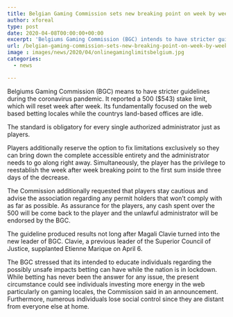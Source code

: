 ```yaml
---
title: Belgian Gaming Commission sets new breaking point on week by week stakes
author: xforeal 
type: post
date: 2020-04-08T00:00:00+00:00
excerpt: 'Belgiums Gaming Commission (BGC) intends to have stricter guidelines during the coronavirus pandemic '
url: /belgian-gaming-commission-sets-new-breaking-point-on-week-by-week-stakes/
image : images/news/2020/04/onlinegaminglimitsbelgium.jpg
categories:
  - news

---
```

Belgiums Gaming Commission (BGC) means to have stricter guidelines during the coronavirus pandemic. It reported a 500 ($543) stake limit, which will reset week after week. Its fundamentally focused on the web based betting locales while the countrys land-based offices are idle. 

The standard is obligatory for every single authorized administrator just as players. 

Players additionally reserve the option to fix limitations exclusively so they can bring down the complete accessible entirety and the administrator needs to go along right away. Simultaneously, the player has the privilege to reestablish the week after week breaking point to the first sum inside three days of the decrease. 

The Commission additionally requested that players stay cautious and advise the association regarding any permit holders that won&#8217;t comply with as far as possible. As assurance for the players, any cash spent over the 500 will be come back to the player and the unlawful administrator will be endorsed by the BGC. 

The guideline produced results not long after Magali Clavie turned into the new leader of BGC. Clavie, a previous leader of the Superior Council of Justice, supplanted Etienne Marique on April 6. 

The BGC stressed that its intended to educate individuals regarding the possibly unsafe impacts betting can have while the nation is in lockdown. While betting has never been the answer for any issue, the present circumstance could see individuals investing more energy in the web particularly on gaming locales, the Commission said in an announcement. Furthermore, numerous individuals lose social control since they are distant from everyone else at home.